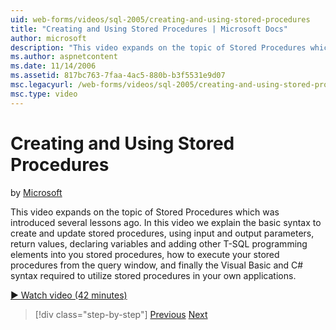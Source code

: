 ```yaml
---
uid: web-forms/videos/sql-2005/creating-and-using-stored-procedures
title: "Creating and Using Stored Procedures | Microsoft Docs"
author: microsoft
description: "This video expands on the topic of Stored Procedures which was introduced several lessons ago. In this video we explain the basic syntax to create and update..."
ms.author: aspnetcontent
ms.date: 11/14/2006
ms.assetid: 817bc763-7faa-4ac5-880b-b3f5531e9d07
msc.legacyurl: /web-forms/videos/sql-2005/creating-and-using-stored-procedures
msc.type: video
---
```

Creating and Using Stored Procedures
====================
by [Microsoft](https://github.com/microsoft)

This video expands on the topic of Stored Procedures which was introduced several lessons ago. In this video we explain the basic syntax to create and update stored procedures, using input and output parameters, return values, declaring variables and adding other T-SQL programming elements into you stored procedures, how to execute your stored procedures from the query window, and finally the Visual Basic and C# syntax required to utilize stored procedures in your own applications.

[&#9654; Watch video (42 minutes)](https://channel9.msdn.com/Blogs/ASP-NET-Site-Videos/creating-and-using-stored-procedures)

> [!div class="step-by-step"]
> [Previous](building-and-customizing-reports-in-business-intelligence-development-studio.md)
> [Next](enabling-full-text-search-in-your-text-data.md)
